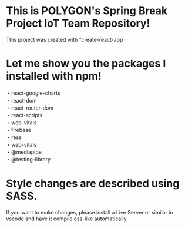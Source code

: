 # This is POLYGON's Spring Break Project IoT Team Repository!
This project was created with "create-react-app

# Let me show you the packages I installed with npm!
・react-google-charts\
・react-dom\
・react-router-dom\
・react-scripts\
・web-vitals\
・firebase\
・ress\
・web-vitals\
・@mediapipe\
・@testing-library


# Style changes are described using SASS.
If you want to make changes, please install a Live Server or similar in vscode and have it compile css-like automatically.

